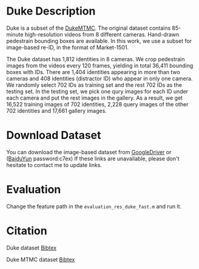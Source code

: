 # Duke Description
Duke is a subset of the [DukeMTMC](http://vision.cs.duke.edu/DukeMTMC/). The original dataset contains 85-minute high-resolution videos from 8 different cameras. Hand-drawn pedestrain bounding boxes are available. In this work, we use a subset for image-based re-ID, in the format of Market-1501.

The Duke dataset has 1,812 identities in 8 cameras. We crop pedestrain images from the videos every 120 frames, yielding in total 36,411 bounding boxes with IDs. There are 1,404 identities appearing in more than two cameras and 408 identities (distractor ID) who appear in only one camera. We randomly select 702 IDs as training set and the rest 702 IDs as the testing set. In the testing set, we pick one qury images for each ID under each camera and put the rest images in the gallery. As a result, we get 16,522 training images of 702 identities, 2,228 query images of the other 702 identities and 17,661 gallery images. 

# Download Dataset
You can download the image-based dataset from [GoogleDriver](https://drive.google.com/open?id=0B0VOCNYh8HeRZ1hiSjRMRFpOaTA)
or ([BaiduYun](https://pan.baidu.com/s/1qYJcxhM) password:c7ex)
If these links are unavailable, please don't hesitate to contact me to update links. 

# Evaluation
Change the feature path in the `evaluation_res_duke_fast.m` and run it.

# Citation
Duke dataset [Bibtex](https://scholar.googleusercontent.com/scholar.bib?q=info:PHHb6A3iwQMJ:scholar.google.com/&output=citation&scisig=AAGBfm0AAAAAWMI1BUFiIhDrN2aC-h-38M6cxJYhOAGh&scisf=4&ct=citation&cd=-1&hl=zh-CN&scfhb=1)

Duke MTMC dataset [Bibtex](http://vision.cs.duke.edu/DukeMTMC/refs/ristani2016MTMC.txt)
